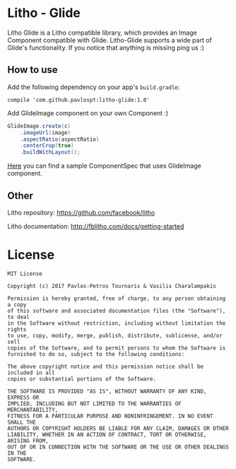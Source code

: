 # Litho - Glide
Litho Glide is a Litho compatible library, which provides an Image Component compatible with Glide. Litho-Glide supports a wide part of Glide's functionality. If you notice that anything is missing ping us :)

## How to use

Add the following dependency on your app's `build.gradle`:
```
compile 'com.github.pavlospt:litho-glide:1.0'
```

Add GlideImage component on your own Component :) 

```java
GlideImage.create(c)
    .imageUrl(image)
    .aspectRatio(aspectRatio)
    .centerCrop(true)
    .buildWithLayout();
```

[Here](https://github.com/pavlospt/litho-glide/blob/master/app/src/main/java/com/github/pavlospt/litho_glide_component_sample/lithography/GlideSingleImageComponentSpec.java) you can find a sample ComponentSpec that uses GlideImage component.


## Other

Litho repository: https://github.com/facebook/litho

Litho documentation: http://fblitho.com/docs/getting-started

License
=======

    MIT License

    Copyright (c) 2017 Pavlos-Petros Tournaris & Vasilis Charalampakis

    Permission is hereby granted, free of charge, to any person obtaining a copy
    of this software and associated documentation files (the "Software"), to deal
    in the Software without restriction, including without limitation the rights
    to use, copy, modify, merge, publish, distribute, sublicense, and/or sell
    copies of the Software, and to permit persons to whom the Software is
    furnished to do so, subject to the following conditions:

    The above copyright notice and this permission notice shall be included in all
    copies or substantial portions of the Software.

    THE SOFTWARE IS PROVIDED "AS IS", WITHOUT WARRANTY OF ANY KIND, EXPRESS OR
    IMPLIED, INCLUDING BUT NOT LIMITED TO THE WARRANTIES OF MERCHANTABILITY,
    FITNESS FOR A PARTICULAR PURPOSE AND NONINFRINGEMENT. IN NO EVENT SHALL THE
    AUTHORS OR COPYRIGHT HOLDERS BE LIABLE FOR ANY CLAIM, DAMAGES OR OTHER
    LIABILITY, WHETHER IN AN ACTION OF CONTRACT, TORT OR OTHERWISE, ARISING FROM,
    OUT OF OR IN CONNECTION WITH THE SOFTWARE OR THE USE OR OTHER DEALINGS IN THE
    SOFTWARE.

